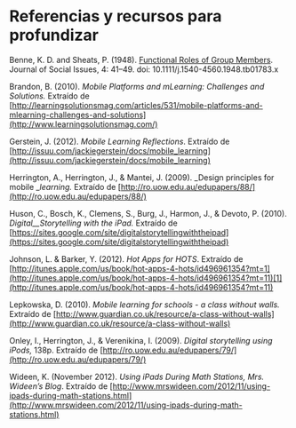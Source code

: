 # Referencias y recursos para profundizar

Benne, K. D. and Sheats, P. (1948). [Functional Roles of Group Members](http://www.mindtools.com/pages/article/newTMM_85.htm). Journal of Social Issues, 4: 41–49. doi: 10.1111/j.1540-4560.1948.tb01783.x

Brandon, B. (2010). _Mobile Platforms and mLearning: Challenges and Solutions._ Extraído de [http://learningsolutionsmag.com/articles/531/mobile-platforms-and-mlearning-challenges-and-solutions](http://www.learningsolutionsmag.com/)

Gerstein, J. (2012). _Mobile Learning Reflections_. Extraído de [http://issuu.com/jackiegerstein/docs/mobile_learning](http://issuu.com/jackiegerstein/docs/mobile_learning)

Herrington, A., Herrington, J., & Mantei, J. (2009). _Design principles for mobile __learning._ Extraído de [http://ro.uow.edu.au/edupapers/88/](http://ro.uow.edu.au/edupapers/88/)

Huson, C., Bosch, K., Clemens, S., Burg, J., Harmon, J., & Devoto, P. (2010). _Digital__Storytelling with the iPad._ Extraído de [https://sites.google.com/site/digitalstorytellingwiththeipad](https://sites.google.com/site/digitalstorytellingwiththeipad)

Johnson, L. & Barker, Y. (2012). _Hot Apps for HOTS_. Extraído de [http://itunes.apple.com/us/book/hot-apps-4-hots/id496961354?mt=1](http://itunes.apple.com/us/book/hot-apps-4-hots/id496961354?mt=11)[1](http://itunes.apple.com/us/book/hot-apps-4-hots/id496961354?mt=11)

Lepkowska, D. (2010). _Mobile learning for schools - a class without walls._ Extraído de [http://www.guardian.co.uk/resource/a-class-without-walls](http://www.guardian.co.uk/resource/a-class-without-walls)

Onley, I., Herrington, J., & Verenikina, I. (2009). _Digital storytelling using iPods,_ 138p. Extraído de [http://ro.uow.edu.au/edupapers/79/](http://ro.uow.edu.au/edupapers/79/)

Wideen, K. (November 2012). _Using iPads During Math Stations, Mrs. Wideen’s Blog_. Extraído de [http://www.mrswideen.com/2012/11/using-ipads-during-math-stations.html](http://www.mrswideen.com/2012/11/using-ipads-during-math-stations.html)